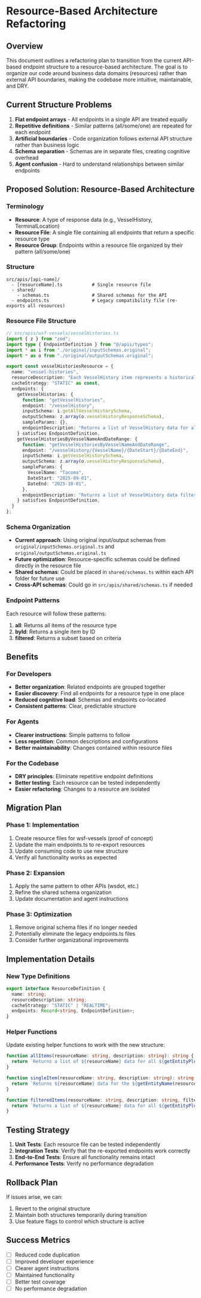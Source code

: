 # Resource-Based Architecture Refactoring

## Overview

This document outlines a refactoring plan to transition from the current API-based endpoint structure to a resource-based architecture. The goal is to organize our code around business data domains (resources) rather than external API boundaries, making the codebase more intuitive, maintainable, and DRY.

## Current Structure Problems

1. **Flat endpoint arrays** - All endpoints in a single API are treated equally
2. **Repetitive definitions** - Similar patterns (all/some/one) are repeated for each endpoint
3. **Artificial boundaries** - Code organization follows external API structure rather than business logic
4. **Schema separation** - Schemas are in separate files, creating cognitive overhead
5. **Agent confusion** - Hard to understand relationships between similar endpoints

## Proposed Solution: Resource-Based Architecture

### Terminology

- **Resource**: A type of response data (e.g., VesselHistory, TerminalLocation)
- **Resource File**: A single file containing all endpoints that return a specific resource type
- **Resource Group**: Endpoints within a resource file organized by their pattern (all/some/one)

### Structure

```
src/apis/[api-name]/
  - [resourceName].ts           # Single resource file
  - shared/
    - schemas.ts                # Shared schemas for the API
  - endpoints.ts                # Legacy compatibility file (re-exports all resources)
```

### Resource File Structure

```typescript
// src/apis/wsf-vessels/vesselHistories.ts
import { z } from "zod";
import type { EndpointDefinition } from "@/apis/types";
import * as i from "./original/inputSchemas.original";
import * as o from "./original/outputSchemas.original";

export const vesselHistoriesResource = {
  name: "vessel-histories",
  resourceDescription: "Each VesselHistory item represents a historical record for a single sailing between terminals including departure/arrival times, vessel information, and route details.",
  cacheStrategy: "STATIC" as const,
  endpoints: {
    getVesselHistories: {
      function: "getVesselHistories",
      endpoint: "/vesselHistory",
      inputSchema: i.getAllVesselHistorySchema,
      outputSchema: z.array(o.vesselHistoryResponseSchema),
      sampleParams: {},
      endpointDescription: "Returns a list of VesselHistory data for all vesselHistories.",
    } satisfies EndpointDefinition,
    getVesselHistoriesByVesselNameAndDateRange: {
      function: "getVesselHistoriesByVesselNameAndDateRange",
      endpoint: "/vesselHistory/{VesselName}/{DateStart}/{DateEnd}",
      inputSchema: i.getVesselHistorySchema,
      outputSchema: z.array(o.vesselHistoryResponseSchema),
      sampleParams: {
        VesselName: "Tacoma",
        DateStart: "2025-09-01",
        DateEnd: "2025-10-01",
      },
      endpointDescription: "Returns a list of VesselHistory data filtered by vessel name, start date, and end date.",
    } satisfies EndpointDefinition,
  }
};
```

### Schema Organization

- **Current approach**: Using original input/output schemas from `original/inputSchemas.original.ts` and `original/outputSchemas.original.ts`
- **Future optimization**: Resource-specific schemas could be defined directly in the resource file
- **Shared schemas**: Could be placed in `shared/schemas.ts` within each API folder for future use
- **Cross-API schemas**: Could go in `src/apis/shared/schemas.ts` if needed

### Endpoint Patterns

Each resource will follow these patterns:

1. **all**: Returns all items of the resource type
2. **byId**: Returns a single item by ID
3. **filtered**: Returns a subset based on criteria

## Benefits

### For Developers
- **Better organization**: Related endpoints are grouped together
- **Easier discovery**: Find all endpoints for a resource type in one place
- **Reduced cognitive load**: Schemas and endpoints co-located
- **Consistent patterns**: Clear, predictable structure

### For Agents
- **Clearer instructions**: Simple patterns to follow
- **Less repetition**: Common descriptions and configurations
- **Better maintainability**: Changes contained within resource files

### For the Codebase
- **DRY principles**: Eliminate repetitive endpoint definitions
- **Better testing**: Each resource can be tested independently
- **Easier refactoring**: Changes to a resource are isolated

## Migration Plan

### Phase 1: Implementation
1. Create resource files for wsf-vessels (proof of concept)
2. Update the main endpoints.ts to re-export resources
3. Update consuming code to use new structure
4. Verify all functionality works as expected

### Phase 2: Expansion
1. Apply the same pattern to other APIs (wsdot, etc.)
2. Refine the shared schema organization
3. Update documentation and agent instructions

### Phase 3: Optimization
1. Remove original schema files if no longer needed
2. Potentially eliminate the legacy endpoints.ts files
3. Consider further organizational improvements

## Implementation Details

### New Type Definitions

```typescript
export interface ResourceDefinition {
  name: string;
  resourceDescription: string;
  cacheStrategy: "STATIC" | "REALTIME";
  endpoints: Record<string, EndpointDefinition>;
}
```

### Helper Functions

Update existing helper functions to work with the new structure:

```typescript
function allItems(resourceName: string, description: string): string {
  return `Returns a list of ${resourceName} data for all ${getEntityPlural(resourceName)}. ${description}`;
}

function singleItem(resourceName: string, description: string): string {
  return `Returns ${resourceName} data for the ${getEntityName(resourceName)} with the given identifier. ${description}`;
}

function filteredItems(resourceName: string, description: string, filters: string): string {
  return `Returns a list of ${resourceName} data for all ${getEntityPlural(resourceName)}, filtered by ${filters}. ${description}`;
}
```

## Testing Strategy

1. **Unit Tests**: Each resource file can be tested independently
2. **Integration Tests**: Verify that the re-exported endpoints work correctly
3. **End-to-End Tests**: Ensure all functionality remains intact
4. **Performance Tests**: Verify no performance degradation

## Rollback Plan

If issues arise, we can:
1. Revert to the original structure
2. Maintain both structures temporarily during transition
3. Use feature flags to control which structure is active

## Success Metrics

- [ ] Reduced code duplication
- [ ] Improved developer experience
- [ ] Clearer agent instructions
- [ ] Maintained functionality
- [ ] Better test coverage
- [ ] No performance degradation